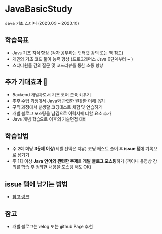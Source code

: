# JavaBasicStudy
Java 기초 스터디 (2023.09 ~ 2023.10)


## 학습목표
- Java 기초 지식 향상 (각자 공부하는 인터넷 강의 또는 책 참고)
- 개인의 기초 코드 풀이 능력 향상 (프로그래머스 Java 0단계부터 ~ )
- 스터디원들 간의 질문 및 코드리뷰를 통한 소통 향상

## 추가 기대효과 💪
- Backend 개발자로서 기초 코어 근육 키우기
- 추후 수업 과정에서 Java와 관련한 원활한 이해 돕기
- 구직 과정에서 발생할 코딩테스트 체험 및 연습하기
- 개발 블로그 포스팅을 남김으로 이력서에 더할 요소 추가
- Java 개념 학습으로 이후의 기술면접 대비

## 학습방법
- 주 2회 회당 **3문제 이상**(레벨 선택은 자유) 코딩 테스트 풀이 후 **issue 탭**에 기록으로 남기기
- 주 1회 이상 **Java 언어와 관련한 주제**로 **개발 블로그 포스팅**하기 (책이나 동영상 강의를 학습 후 정리한 내용을 포스팅 해도 OK)

## issue 탭에 남기는 방법
- <a href="https://docs.google.com/document/d/15VJ9jQetZgU0K15xM7IRkCMCGn973iJ_sFVA8iZpZ3U/edit?usp=sharing" target="_blank"> 참고 링크 </a>

## 참고
- 개발 블로그는 velog 또는 github Page 추천
